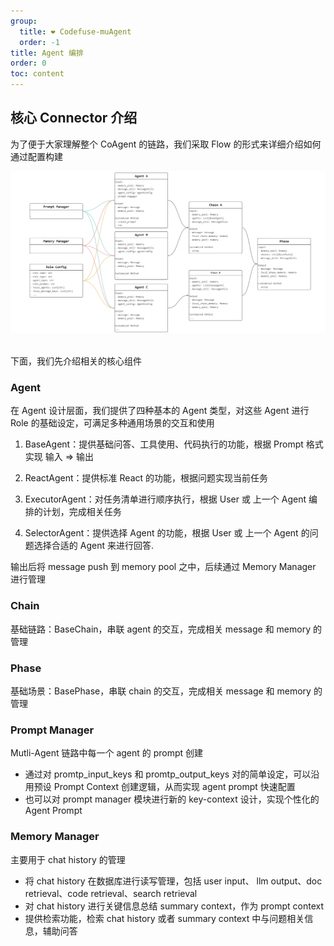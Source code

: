 ```yaml
---
group:
  title: ❤️ Codefuse-muAgent
  order: -1
title: Agent 编排
order: 0
toc: content
---
```


## 核心 Connector 介绍

为了便于大家理解整个 CoAgent 的链路，我们采取 Flow 的形式来详细介绍如何通过配置构建

<div align=center>
  <img src="../../../../static/api-docs/muAgent/agent-flow.png" alt="图片">
</div>

<br>下面，我们先介绍相关的核心组件<br>

### Agent

在 Agent 设计层面，我们提供了四种基本的 Agent 类型，对这些 Agent 进行 Role 的基础设定，可满足多种通用场景的交互和使用

1. BaseAgent：提供基础问答、工具使用、代码执行的功能，根据 Prompt 格式实现 输入 => 输出

2. ReactAgent：提供标准 React 的功能，根据问题实现当前任务

3. ExecutorAgent：对任务清单进行顺序执行，根据 User 或 上一个 Agent 编排的计划，完成相关任务

4. SelectorAgent：提供选择 Agent 的功能，根据 User 或 上一个 Agent 的问题选择合适的 Agent 来进行回答.

输出后将 message push 到 memory pool 之中，后续通过 Memory Manager 进行管理

### Chain

基础链路：BaseChain，串联 agent 的交互，完成相关 message 和 memory 的管理

### Phase

基础场景：BasePhase，串联 chain 的交互，完成相关 message 和 memory 的管理

### Prompt Manager

Mutli-Agent 链路中每一个 agent 的 prompt 创建

- 通过对 promtp_input_keys 和 promtp_output_keys 对的简单设定，可以沿用预设 Prompt Context 创建逻辑，从而实现 agent prompt 快速配置
- 也可以对 prompt manager 模块进行新的 key-context 设计，实现个性化的 Agent Prompt

### Memory Manager

主要用于 chat history 的管理

- 将 chat history 在数据库进行读写管理，包括 user input、 llm output、doc retrieval、code retrieval、search retrieval
- 对 chat history 进行关键信息总结 summary context，作为 prompt context
- 提供检索功能，检索 chat history 或者 summary context 中与问题相关信息，辅助问答
